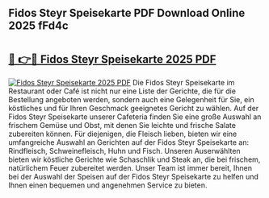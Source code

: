 ## Fidos Steyr Speisekarte PDF Download Online 2025 fFd4c

# <h2><a href="http://gcbiba.nevu.top/?p=Fidos+Steyr+Speisekarte">🔗 👉🔴 Fidos Steyr Speisekarte 2025 PDF</a></h2>

[![Fidos Steyr Speisekarte 2025 PDF](https://i.imgur.com/dBaPXMq.png)](http://gcbiba.nevu.top/?p=Fidos+Steyr+Speisekarte)
Die Fidos Steyr Speisekarte im Restaurant oder Café ist nicht nur eine Liste der Gerichte, die für die Bestellung angeboten werden, sondern auch eine Gelegenheit für Sie, ein köstliches und für Ihren Geschmack geeignetes Gericht zu wählen. Auf der Fidos Steyr Speisekarte unserer Cafeteria finden Sie eine große Auswahl an frischem Gemüse und Obst, mit denen Sie leichte und frische Salate zubereiten können. Für diejenigen, die Fleisch lieben, bieten wir eine umfangreiche Auswahl an Gerichten auf der Fidos Steyr Speisekarte an: Rindfleisch, Schweinefleisch, Huhn und Fisch. Unseren Auserwählten bieten wir köstliche Gerichte wie Schaschlik und Steak an, die bei frischem, natürlichem Feuer zubereitet werden. Unser Team ist immer bereit, Ihnen bei der Auswahl der Speisen auf der Fidos Steyr Speisekarte zu helfen und Ihnen einen bequemen und angenehmen Service zu bieten.
